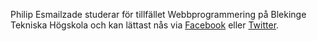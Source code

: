 Philip Esmailzade studerar för tillfället Webbprogrammering på Blekinge Tekniska Högskola och kan lättast nås via [Facebook](https://www.facebook.com/philip.esmailzadeh) eller [Twitter](https://twitter.com/Paikzz).

